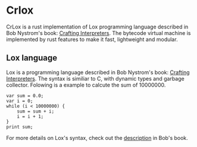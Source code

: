 # Crlox

CrLox is a rust implementation of Lox programming language described in Bob Nystrom's book: [Crafting Interpreters](http://craftinginterpreters.com). The bytecode virtual machine is implemented by rust features to make it fast, lightweight and modular. 

## Lox language
Lox is a programming language described in Bob Nystrom's book: [Crafting Interpreters](http://craftinginterpreters.com). The syntax is similiar to C, with dynamic types and garbage collector. Folowing is a example to calcute the sum of 10000000.

```
var sum = 0.0;
var i = 0;
while (i < 10000000) {
    sum = sum + i;
    i = i + 1;
}
print sum;
```

For more details on Lox's syntax, check out the [description](http://craftinginterpreters.com/the-lox-language.html)
in Bob's book.

